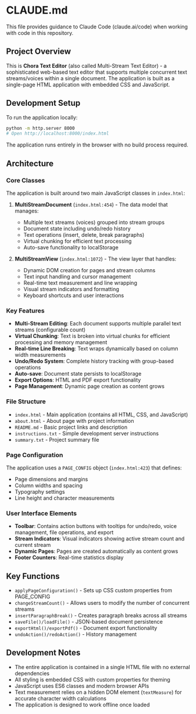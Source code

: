 # CLAUDE.md

This file provides guidance to Claude Code (claude.ai/code) when working with code in this repository.

## Project Overview

This is **Chora Text Editor** (also called Multi-Stream Text Editor) - a sophisticated web-based text editor that supports multiple concurrent text streams/voices within a single document. The application is built as a single-page HTML application with embedded CSS and JavaScript.

## Development Setup

To run the application locally:
```bash
python -m http.server 8000
# Open http://localhost:8000/index.html
```

The application runs entirely in the browser with no build process required.

## Architecture

### Core Classes

The application is built around two main JavaScript classes in `index.html`:

1. **MultiStreamDocument** (`index.html:454`) - The data model that manages:
   - Multiple text streams (voices) grouped into stream groups
   - Document state including undo/redo history
   - Text operations (insert, delete, break paragraphs)
   - Virtual chunking for efficient text processing
   - Auto-save functionality to localStorage

2. **MultiStreamView** (`index.html:1072`) - The view layer that handles:
   - Dynamic DOM creation for pages and stream columns
   - Text input handling and cursor management
   - Real-time text measurement and line wrapping
   - Visual stream indicators and formatting
   - Keyboard shortcuts and user interactions

### Key Features

- **Multi-Stream Editing**: Each document supports multiple parallel text streams (configurable count)
- **Virtual Chunking**: Text is broken into virtual chunks for efficient processing and memory management
- **Real-time Line Breaking**: Text wraps dynamically based on column width measurements
- **Undo/Redo System**: Complete history tracking with group-based operations
- **Auto-save**: Document state persists to localStorage
- **Export Options**: HTML and PDF export functionality
- **Page Management**: Dynamic page creation as content grows

### File Structure

- `index.html` - Main application (contains all HTML, CSS, and JavaScript)
- `about.html` - About page with project information
- `README.md` - Basic project links and description
- `instructions.txt` - Simple development server instructions
- `summary.txt` - Project summary file

### Page Configuration

The application uses a `PAGE_CONFIG` object (`index.html:423`) that defines:
- Page dimensions and margins
- Column widths and spacing
- Typography settings
- Line height and character measurements

### User Interface Elements

- **Toolbar**: Contains action buttons with tooltips for undo/redo, voice management, file operations, and export
- **Stream Indicators**: Visual indicators showing active stream count and current stream
- **Dynamic Pages**: Pages are created automatically as content grows
- **Footer Counters**: Real-time statistics display

## Key Functions

- `applyPageConfiguration()` - Sets up CSS custom properties from PAGE_CONFIG
- `changeStreamCount()` - Allows users to modify the number of concurrent streams
- `insertParagraphBreak()` - Creates paragraph breaks across all streams
- `saveFile()/loadFile()` - JSON-based document persistence
- `exportHtml()/exportPdf()` - Document export functionality
- `undoAction()/redoAction()` - History management

## Development Notes

- The entire application is contained in a single HTML file with no external dependencies
- All styling is embedded CSS with custom properties for theming
- JavaScript uses ES6 classes and modern browser APIs
- Text measurement relies on a hidden DOM element (`textMeasure`) for accurate character width calculations
- The application is designed to work offline once loaded